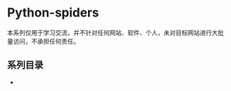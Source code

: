 # Python-spiders

​       本系列仅用于学习交流，并不针对任何网站、软件、个人，未对目标网站进行大批量访问，不承担任何责任。



## 系列目录

- [搜狗微信采集 —— python爬虫系列一]: [https://www.cnblogs.com/hyonline/p/11812977.html](https://www.cnblogs.com/hyonline/p/11812977.html)

  

